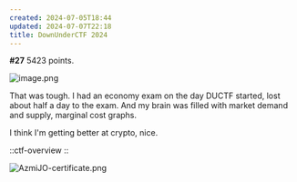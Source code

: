 ```yaml
---
created: 2024-07-05T18:44
updated: 2024-07-07T22:18
title: DownUnderCTF 2024
---
```


**#27** 5423 points.

![image.png](https://res.cloudinary.com/kumonochisanaka/image/upload/v1720344689/2024/07/111032bbdf853eabe05b261226ed6c6c.png)

That was tough.
I had an economy exam on the day DUCTF started, lost about half a day to the exam.
And my brain was filled with market demand and supply, marginal cost graphs.

I think I'm getting better at crypto, nice.

::ctf-overview
::

![AzmiJO-certificate.png](https://res.cloudinary.com/kumonochisanaka/image/upload/v1720352347/2024/07/54c88f770c9a032aebc49e0d49892ef9.png)
